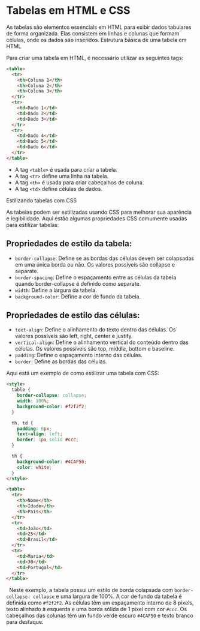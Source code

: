 # Tabelas em HTML e CSS

As tabelas são elementos essenciais em HTML para exibir dados tabulares de forma organizada. Elas consistem em linhas e colunas que formam células, onde os dados são inseridos.
Estrutura básica de uma tabela em HTML

Para criar uma tabela em HTML, é necessário utilizar as seguintes tags:

```html
<table>
  <tr>
    <th>Coluna 1</th>
    <th>Coluna 2</th>
    <th>Coluna 3</th>
  </tr>
  <tr>
    <td>Dado 1</td>
    <td>Dado 2</td>
    <td>Dado 3</td>
  </tr>
  <tr>
    <td>Dado 4</td>
    <td>Dado 5</td>
    <td>Dado 6</td>
  </tr>
</table>
```

- A tag ``<table>`` é usada para criar a tabela.
- A tag ``<tr>`` define uma linha na tabela.
- A tag ``<th>`` é usada para criar cabeçalhos de coluna.
- A tag ``<td>`` define células de dados.

Estilizando tabelas com CSS

As tabelas podem ser estilizadas usando CSS para melhorar sua aparência e legibilidade. Aqui estão algumas propriedades CSS comumente usadas para estilizar tabelas:
## Propriedades de estilo da tabela:

- ``border-collapse``: Define se as bordas das células devem ser colapsadas em uma única borda ou não. Os valores possíveis são collapse e separate.
- ``border-spacing``: Define o espaçamento entre as células da tabela quando border-collapse é definido como separate.
- ``width``: Define a largura da tabela.
- ``background-color``: Define a cor de fundo da tabela.

## Propriedades de estilo das células:

- ``text-align``: Define o alinhamento do texto dentro das células. Os valores possíveis são left, right, center e justify.
- ``vertical-align``: Define o alinhamento vertical do conteúdo dentro das células. Os valores possíveis são top, middle, bottom e baseline.
- ``padding``: Define o espaçamento interno das células.
- ``border``: Define as bordas das células.

Aqui está um exemplo de como estilizar uma tabela com CSS:

```html
<style>
  table {
    border-collapse: collapse;
    width: 100%;
    background-color: #f2f2f2;
  }

  th, td {
    padding: 8px;
    text-align: left;
    border: 1px solid #ccc;
  }

  th {
    background-color: #4CAF50;
    color: white;
  }
</style>

<table>
  <tr>
    <th>Nome</th>
    <th>Idade</th>
    <th>País</th>
  </tr>
  <tr>
    <td>João</td>
    <td>25</td>
    <td>Brasil</td>
  </tr>
  <tr>
    <td>Maria</td>
    <td>30</td>
    <td>Portugal</td>
  </tr>
</table>
```

&nbsp; Neste exemplo, a tabela possui um estilo de borda colapsada com ``border-collapse: collapse`` e uma largura de 100%. A cor de fundo da tabela é definida como ``#f2f2f2``. As células têm um espaçamento interno de 8 pixels, texto alinhado à esquerda e uma borda sólida de 1 pixel com cor ``#ccc``. Os cabeçalhos das colunas têm um fundo verde escuro ``#4CAF50`` e texto branco para destaque.